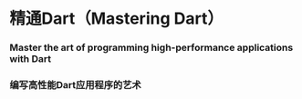 # 精通Dart（Mastering Dart）
### Master the art of programming high-performance applications with Dart
### 编写高性能Dart应用程序的艺术

